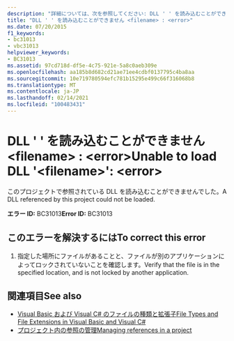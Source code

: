 ```yaml
---
description: "詳細については、次を参照してください: DLL ' ' を読み込むことができません <filename> : <error>"
title: "DLL ' ' を読み込むことができません <filename> : <error>"
ms.date: 07/20/2015
f1_keywords:
- bc31013
- vbc31013
helpviewer_keywords:
- BC31013
ms.assetid: 97cd718d-df5e-4c75-921e-5a8c0aeb309e
ms.openlocfilehash: aa185b8d682cd21ae71ee4cdbf0137795c4ba8aa
ms.sourcegitcommit: 10e719780594efc781b15295e499c66f316068b8
ms.translationtype: MT
ms.contentlocale: ja-JP
ms.lasthandoff: 02/14/2021
ms.locfileid: "100483431"
---
```

# <a name="unable-to-load-dll-filename-error"></a><span data-ttu-id="9bf55-103">DLL ' ' を読み込むことができません \<filename> : \<error></span><span class="sxs-lookup"><span data-stu-id="9bf55-103">Unable to load DLL '\<filename>': \<error></span></span>

<span data-ttu-id="9bf55-104">このプロジェクトで参照されている DLL を読み込むことができませんでした。</span><span class="sxs-lookup"><span data-stu-id="9bf55-104">A DLL referenced by this project could not be loaded.</span></span>  
  
 <span data-ttu-id="9bf55-105">**エラー ID:** BC31013</span><span class="sxs-lookup"><span data-stu-id="9bf55-105">**Error ID:** BC31013</span></span>  
  
## <a name="to-correct-this-error"></a><span data-ttu-id="9bf55-106">このエラーを解決するには</span><span class="sxs-lookup"><span data-stu-id="9bf55-106">To correct this error</span></span>  
  
1. <span data-ttu-id="9bf55-107">指定した場所にファイルがあることと、ファイルが別のアプリケーションによってロックされていないことを確認します。</span><span class="sxs-lookup"><span data-stu-id="9bf55-107">Verify that the file is in the specified location, and is not locked by another application.</span></span>  
  
## <a name="see-also"></a><span data-ttu-id="9bf55-108">関連項目</span><span class="sxs-lookup"><span data-stu-id="9bf55-108">See also</span></span>

- <span data-ttu-id="9bf55-109">[Visual Basic および Visual C# のファイルの種類と拡張子](/previous-versions/visualstudio/visual-studio-2010/8k0zafxb(v=vs.100))</span><span class="sxs-lookup"><span data-stu-id="9bf55-109">[File Types and File Extensions in Visual Basic and Visual C#](/previous-versions/visualstudio/visual-studio-2010/8k0zafxb(v=vs.100))</span></span>
- [<span data-ttu-id="9bf55-110">プロジェクト内の参照の管理</span><span class="sxs-lookup"><span data-stu-id="9bf55-110">Managing references in a project</span></span>](/visualstudio/ide/managing-references-in-a-project)
